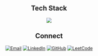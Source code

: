 <h2 align="center">Tech Stack</h2>  

<p align="center">
  <a href="https://skillicons.dev">
    <img src="https://skillicons.dev/icons?i=c,cpp,python,ocaml,linux,sqlite,mongodb,html,css,git,github,azure&theme=dark" />
  </a>
</p>


<h2 align="center">Connect</h2>  

<div align="center">


[![Email](https://img.shields.io/badge/Gmail-D14836?style=for-the-badge&logo=gmail&logoColor=white)](mailto:newshadowcharles@gmail.com)
[![LinkedIn](https://img.shields.io/badge/LinkedIn-0077B5?style=for-the-badge&logo=linkedin&logoColor=white)](https://www.linkedin.com/in/karol-nowocień-863129335/)
[![GitHub](https://img.shields.io/badge/GitHub-181717?style=for-the-badge&logo=github&logoColor=white)](https://github.com/notCienki)
[![LeetCode](https://img.shields.io/badge/LeetCode-FFA116?style=for-the-badge&logo=leetcode&logoColor=white)](https://leetcode.com/u/BBCl3u1cNk/)

</div>

